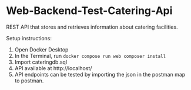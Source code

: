 # Web-Backend-Test-Catering-Api
REST API that stores and retrieves information about catering facilities.

Setup instructions:
1. Open Docker Desktop
2. In the Terminal, run `docker compose run web composer install`
3. Import cateringdb.sql
4. API available at http://localhost/
5. API endpoints can be tested by importing the json in the postman map to postman.


